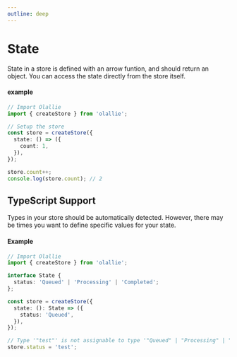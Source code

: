 ```yaml
---
outline: deep
---
```

# State

State in a store is defined with an arrow funtion, and should return an object. You can access the state directly from the store itself.

#### example
```typescript
// Import Olallie
import { createStore } from 'olallie';

// Setup the store
const store = createStore({
  state: () => ({
    count: 1,
  }),
});

store.count++;
console.log(store.count); // 2
```

## TypeScript Support

Types in your store should be automatically detected. However, there may be times you want to define specific values for your state.

#### Example
```typescript
// Import Olallie
import { createStore } from 'olallie';

interface State {
  status: 'Queued' | 'Processing' | 'Completed';
};

const store = createStore({
  state: (): State => ({
    status: 'Queued',
  }),
});

// Type '"test"' is not assignable to type '"Queued" | "Processing" | "Completed"'
store.status = 'test';
```